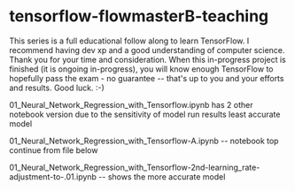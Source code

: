 # tensorflow-flowmasterB-teaching

This series is a full educational follow along to learn TensorFlow. I recommend having dev xp and a good understanding of computer science.
Thank you for your time and consideration. When this in-progress project is finished (it is ongoing in-progress), you will know enough TensorFlow to hopefully pass the exam - no guarantee -- that's up to you and your efforts and results. Good luck. :-)

01_Neural_Network_Regression_with_Tensorflow.ipynb has 2 other notebook version due to the sensitivity of model run results least accurate model

01_Neural_Network_Regression_with_Tensorflow-A.ipynb -- notebook top continue from file below

01_Neural_Network_Regression_with_Tensorflow-2nd-learning_rate-adjustment-to-.01.ipynb -- shows the more accurate model
